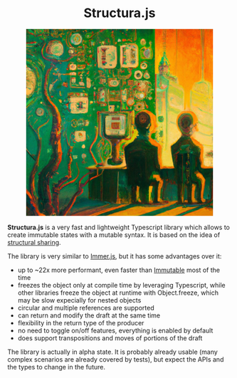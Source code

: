 <h1 align="center">Structura.js</h1>

<p align="center">
<img id="structura" alt="structura" style="width:420px;" src="https://github.com/GiuseppeRaso/structura.js/raw/master/docs/public/structural-sharing-1.jfif">
</p>

<h2 style="display:none;">You can find complete docs at <a href="https://giusepperaso.github.io/structura.js/">https://giusepperaso.github.io/structura.js/</a></h2>

**Structura.js** is a very fast and lightweight Typescript library which allows to create immutable states with a mutable syntax. It is based on the idea of [structural sharing](https://blog.klipse.tech/javascript/2021/02/26/structural-sharing-in-javascript.html#what-is-structural-sharing).

The library is very similar to [Immer.js](https://immerjs.github.io/immer/), but it has some advantages over it:

- up to ~22x more performant, even faster than [Immutable](https://github.com/immutable-js/immutable-js) most of the time
- freezes the object only at compile time by leveraging Typescript, while other libraries freeze the object at runtime with Object.freeze, which may be slow expecially for nested objects
- circular and multiple references are supported
- can return and modify the draft at the same time
- flexibility in the return type of the producer
- no need to toggle on/off features, everything is enabled by default
- does support transpositions and moves of portions of the draft

The library is actually in alpha state. It is probably already usable (many complex scenarios are already covered by tests), but expect the APIs and the types to change in the future.